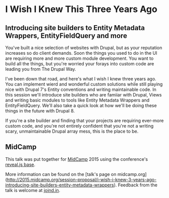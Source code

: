 # I Wish I Knew This Three Years Ago
## Introducing site builders to Entity Metadata Wrappers, EntityFieldQuery and more

You've built a nice selection of websites with Drupal, but as your reputation increases so do client demands. Soon the things you used to do in the UI are requiring more and more custom module development. You want to build all the things, but you're worried your forays into custom code are leading you from The Drupal Way.

I've been down that road, and here's what I wish I knew three years ago. You can implement wierd and wonderful custom solutions while still playing nice with Drupal 7's Entity conventions and writing maintainable code. In this session we'll introduce site builders who are famiiar with Drupal, Views and writing basic modules to tools like Entity Metadata Wrappers and EntityFieldQuery. We'll also take a quick look at how we'll be doing these things in the future with Drupal 8.

If you're a site builder and finding that your projects are requiring ever-more custom code, and you're not entirely confident that you're not a writing scary, unmaintainable Drupal array mess, this is the place to be.

## MidCamp

This talk was put together for [MidCamp](http://2015.midcamp.org) 2015 using the conference's [reveal.js base](https://github.com/YesCT/reveal.js).

More information can be found on the [talk's page on midcamp.org] (http://2015.midcamp.org/session-proposal/i-wish-i-knew-3-years-ago-introducing-site-builders-entity-metadata-wrappers). Feedback from the talk is welcome at [joind.in](https://joind.in/13830
).
